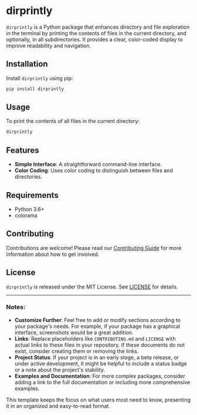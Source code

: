 # dirprintly

`dirprintly` is a Python package that enhances directory and file exploration in the terminal by printing the contents of files in the current directory, and optionally, in all subdirectories. It provides a clear, color-coded display to improve readability and navigation.

## Installation

Install `dirprintly` using pip:

```bash
pip install dirprintly
```

## Usage

To print the contents of all files in the current directory:

```bash
dirprintly
```

## Features

- **Simple Interface**: A straightforward command-line interface.
- **Color Coding**: Uses color coding to distinguish between files and directories.

## Requirements

- Python 3.6+
- colorama

## Contributing

Contributions are welcome! Please read our [Contributing Guide](CONTRIBUTING.md) for more information about how to get involved.

## License

`dirprintly` is released under the MIT License. See [LICENSE](LICENSE) for details.

---

### Notes:

- **Customize Further**: Feel free to add or modify sections according to your package's needs. For example, if your package has a graphical interface, screenshots would be a great addition.
- **Links**: Replace placeholders like `CONTRIBUTING.md` and `LICENSE` with actual links to these files in your repository. If these documents do not exist, consider creating them or removing the links.
- **Project Status**: If your project is in an early stage, a beta release, or under active development, it might be helpful to include a status badge or a note about the project's stability.
- **Examples and Documentation**: For more complex packages, consider adding a link to the full documentation or including more comprehensive examples.

This template keeps the focus on what users most need to know, presenting it in an organized and easy-to-read format.